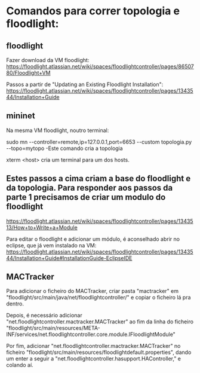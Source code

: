 # Comandos para correr topologia e floodlight:

## floodlight
Fazer download da VM floodlight: https://floodlight.atlassian.net/wiki/spaces/floodlightcontroller/pages/8650780/Floodlight+VM

Passos a partir de "Updating an Existing Floodlight Installation":
https://floodlight.atlassian.net/wiki/spaces/floodlightcontroller/pages/1343544/Installation+Guide

## mininet
Na mesma VM floodlight, noutro terminal:

sudo mn --controller=remote,ip=127.0.0.1,port=6653 --custom topologia.py --topo=mytopo
-Este comando cria a topologia

xterm \<host\> cria um terminal para um dos hosts.

## Estes passos a cima criam a base do floodlight e da topologia. Para responder aos passos da parte 1 precisamos de criar um modulo do floodlight
https://floodlight.atlassian.net/wiki/spaces/floodlightcontroller/pages/1343513/How+to+Write+a+Module

Para editar o floodlight e adicionar um módulo, é aconselhado abrir no eclipse, que já vem instalado na VM:
https://floodlight.atlassian.net/wiki/spaces/floodlightcontroller/pages/1343544/Installation+Guide#InstallationGuide-EclipseIDE

## MACTracker
Para adicionar o ficheiro do MACTracker, criar pasta "mactracker" em "floodlight/src/main/java/net/floodlightcontroller/" e copiar o ficheiro lá pra dentro.

Depois, é necessário adicionar "net.floodlightcontroller.mactracker.MACTracker" ao fim da linha do ficheiro "floodlight/src/main/resources/META-INF/services/net.floodlightcontroller.core.module.IFloodlightModule"

Por fim, adicionar "net.floodlightcontroller.mactracker.MACTracker" no ficheiro "floodlight/src/main/resources/floodlightdefault.properties", dando um enter a seguir a "net.floodlightcontroller.hasupport.HAController,\" e colando aí.
